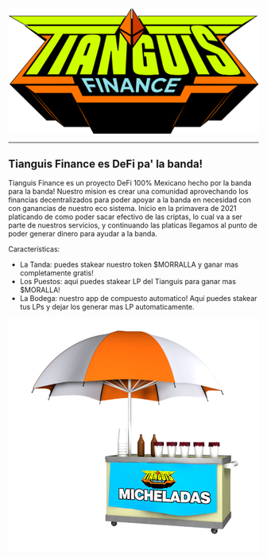 ![image info](./images/tianguis.png)

---

## Tianguis Finance es DeFi pa' la banda!

Tianguis Finance es un proyecto DeFi 100% Mexicano hecho por la banda para la banda!
Nuestro mision es crear una comunidad aprovechando los financias decentralizados para poder apoyar a la
banda en necesidad con con ganancias de nuestro eco sistema.
Inicio en la primavera de 2021 platicando de como poder sacar efectivo de las criptas, lo cual va a ser parte de nuestros servicios,
y continuando las platicas llegamos al punto de poder generar dinero para ayudar a la banda.

Características:

- La Tanda: puedes stakear nuestro token $MORRALLA y ganar mas completamente gratis!
- Los Puestos: aqui puedes stakear LP del Tianguis para ganar mas $MORALLA!
- La Bodega: nuestro app de compuesto automatico! Aqui puedes stakear tus LPs y dejar los generar mas LP automaticamente.

![image info](./images/miches.svg)
